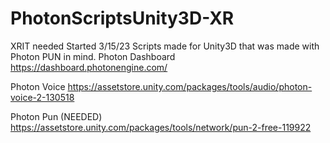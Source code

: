 # PhotonScriptsUnity3D-XR
XRIT needed
Started 3/15/23
Scripts made for Unity3D that was made with Photon PUN in mind.
Photon Dashboard https://dashboard.photonengine.com/

Photon Voice https://assetstore.unity.com/packages/tools/audio/photon-voice-2-130518

Photon Pun (NEEDED) https://assetstore.unity.com/packages/tools/network/pun-2-free-119922
